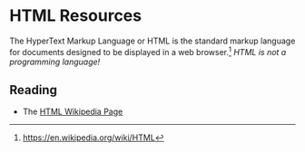 # HTML Resources

The HyperText Markup Language or HTML is the standard markup language for
documents designed to be displayed in a web browser.[^wikipedia] _HTML is not a
programming language!_

## Reading

- The [HTML Wikipedia Page](https://en.wikipedia.org/wiki/HTML)

[^wikipedia]: https://en.wikipedia.org/wiki/HTML

